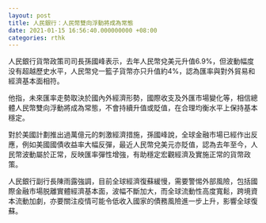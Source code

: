 ```yaml
---
layout: post
title: 人民銀行：人民幣雙向浮動將成為常態
date: 2021-01-15 16:56:40.000000000 +08:00
categories: rthk
---
```


人民銀行貨幣政策司司長孫國峰表示，去年人民幣兌美元升值6.9%，但波動幅度没有超越歷史水平，人民幣兌一籃子貨幣亦只升值約4%，認為匯率與對外貿易和經濟基本面相符。

他指，未來匯率走勢取決於國內外經濟形勢，國際收支及外匯市場變化等，相信總體人民幣雙向浮動將成為常態，不會持續升值或貶值，在合理均衡水平上保持基本穩定。

對於美國計劃推出過萬億元的刺激經濟措施，孫國峰說，全球金融市場已經作出反應，例如美國國債收益率大幅反彈，最近人民幣兌美元亦貶值，認為去年至今，人民幣波動屬於正常，反映匯率彈性增強，有助穩定宏觀經濟及實施正常的貨幣政策。

人民銀行副行長陳雨露強調，目前全球經濟復蘇緩慢，需要警惕外部風險，包括國際金融市場脱離實體經濟基本面，波幅不斷加大，而全球流動性高度寬鬆，跨境資本流動加劇，亦要關注疫情可能令低收入國家的債務風險進一步上升，影響全球復蘇。
